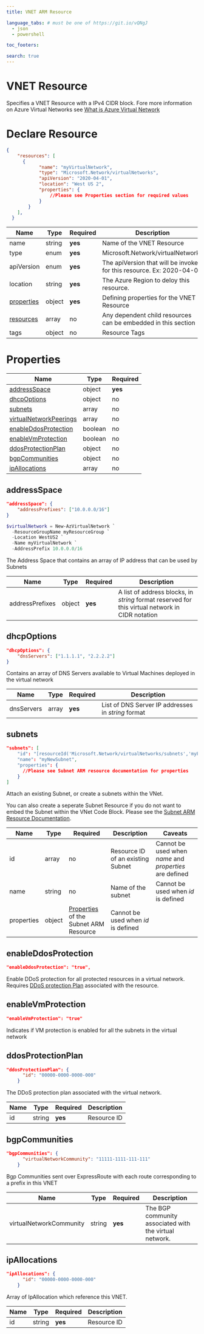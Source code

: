 ```yaml
---
title: VNET ARM Resource

language_tabs: # must be one of https://git.io/vQNgJ
  - json
  - powershell

toc_footers:

search: true
---
```


# VNET Resource

Specifies a VNET Resource with a IPv4 CIDR block.  Fore more information on Azure Virtual Networks see [What is Azure Virtual Network](https://docs.microsoft.com/en-us/azure/virtual-network/virtual-networks-overview)

# Declare Resource

```json
{
    "resources": [  
      {
            "name": "myVirtualNetwork",
            "type": "Microsoft.Network/virtualNetworks",
            "apiVersion": "2020-04-01",
            "location": "West US 2",
            "properties": { 
                //Please see Properties section for required values
            }
        }
    ],
  }
```


Name | Type | Required | Description
--------- | ------- |  ------- | -----------
name | string | **yes** | Name of the VNET Resource
type | enum | **yes** | Microsoft.Network/virtualNetworks
apiVersion | enum | **yes** | The apiVersion that will be invoked for this resource.  Ex: 2020-04-01
location | string | **yes** | The Azure Region to deloy this resource. 
[properties](#properties) | object | **yes** | Defining properties for the VNET Resource
[resources](https://docs.microsoft.com/en-us/azure/azure-resource-manager/templates/child-resource-name-type) | array | no | Any dependent child resources can be embedded in this section
tags | object | no | Resource Tags

# Properties

Name | Type | Required 
---- | ----- | ----  
[addressSpace](#addressSpace) | object | **yes** 
[dhcpOptions](#dhcpOptions) | object | no 
[subnets](#subnets) | array | no 
[virtualNetworkPeerings](#virtualNetworkPeerings) | array | no 
[enableDdosProtection](#enableDdosProtection) | boolean | no 
[enableVmProtection](#enableVmProtection) | boolean | no
[ddosProtectionPlan](#ddosProtectionPlan) | object | no
[bgpCommunities](#bgpCommunities) | object | no
[ipAllocations](#ipAllocations) | array | no

## addressSpace

```json
"addressSpace": {
    "addressPrefixes": ["10.0.0.0/16"]
}
```

```powershell
$virtualNetwork = New-AzVirtualNetwork `
  -ResourceGroupName myResourceGroup `
  -Location WestUS2 `
  -Name myVirtualNetwork `
  -AddressPrefix 10.0.0.0/16
```

The Address Space that contains an array of IP address that can be used by Subnets 

Name | Type | Required | Description
---- | ----- | ---- | ----
addressPrefixes | object | **yes** | A list of address blocks, in *string* format reserved for this virtual network in CIDR notation

## dhcpOptions

```json
"dhcpOptions": {
    "dnsServers": ["1.1.1.1", "2.2.2.2"]
}
```

Contains an array of DNS Servers available to Virtual Machines deployed in the virtual network 

Name | Type | Required | Description
---- | ----- | ---- | ----
dnsServers | array | **yes** | List of DNS Server IP addresses in *string* format

## subnets

```json
"subnets": [
    "id": "[resourceId('Microsoft.Network/virtualNetworks/subnets','myPreExistingSubnet')]",
    "name": "myNewSubnet",
    "properties": {
      //Please see Subnet ARM resource documentation for properties
    }
]
```

Attach an existing Subnet, or create a subnets within the VNet.

<aside class="notice">
You can also create a seperate Subnet Resource if you do not want to embed the Subnet within the VNet Code Block.  Please see the <a href="http://51.143.17.183:4567/subnet.html">Subnet ARM Resource Documentation<a>.

Name | Type | Required | Description | Caveats
---- | ----- | ---- | ---- | -----
id | array | no | Resource ID of an existing Subnet | Cannot be used when *name* and *properties* are defined
name | string | no | Name of the subnet | Cannot be used when *id* is defined
properties | object | [Properties](http://51.143.17.183:4567/subnet.html#properties) of the Subnet ARM Resource | Cannot be used when *id* is defined

## enableDdosProtection

```json
"enableDdosProtection": "true",
```

Enable DDoS protection for all protected resources in a virtual network.  Requires [DDoS protection Plan](https://docs.microsoft.com/en-us/azure/virtual-network/ddos-protection-overview) associated with the resource. 

## enableVmProtection

```json
"enableVmProtection": "true"
```

Indicates if VM protection is enabled for all the subnets in the virtual network

## ddosProtectionPlan

```json
"ddosProtectionPlan": {
      "id": "00000-0000-0000-000"
    }
```

The DDoS protection plan associated with the virtual network.

Name | Type | Required | Description
---- | ----- | ---- | ----
id | string | **yes** | Resource ID

## bgpCommunities

```json
"bgpCommunities": {
      "virtualNetworkCommunity": "11111-1111-111-111"
    }
```

Bgp Communities sent over ExpressRoute with each route corresponding to a prefix in this VNET

Name | Type | Required | Description
---- | ----- | ---- | ----
virtualNetworkCommunity | string | **yes** | The BGP community associated with the virtual network.

## ipAllocations

```json
"ipAllocations": {
      "id": "00000-0000-0000-000"
    }
```

Array of IpAllocation which reference this VNET.

Name | Type | Required | Description
---- | ----- | ---- | ----
id | string | **yes** | Resource ID
